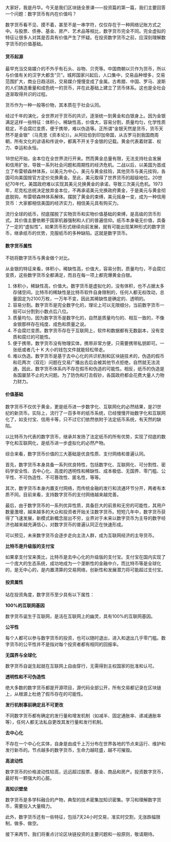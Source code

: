 大家好，我是丹华。今天是我们区块链全景课——投资篇的第一篇，我们主要回答一个问题：数字货币有内在价值吗？

数字货币看不见、摸不着，甚至不是一串字符，仅仅存在于一种网络记账方式之中。与股票、债券、基金、房产、艺术品等相比，数字货币完全不同。完全虚拟的特征让很多人对其是否具有价值产生了怀疑。在投资数字货币之前，应深刻理解数字货币的价值基础。

#### 货币起源

最早充当交易媒介的不外乎有石头、谷物、贝壳等。中国商朝以贝作为货币，所以与价值有关的汉字大都含“贝”。城邦国家兴起后，人口集中，交易品种增多，交易范围扩大，商业日趋活跃，交易媒介慢慢变成了金属。古希腊、中国、罗马、波斯的人们铸造重量和成色统一的货币，并在此基础上建立了货币体系。这也是全社会逐渐取得共识的过程。

货币作为一种一般等价物，其本质在于社会认同。

经过千年的演化，全世界对于货币的共识，逐渐统一到黄金和白银身上。因为金银满足这样一些特征：体积小，稀缺性高，价值大，容易分割，质量均匀，化学性质稳定，不会腐烂变质，便于携带，难以伪造等。正所谓“金银天然是货币，货币天然不是金银”（马克思《资本论》）。从阿拉伯到印加帝国，从古罗马到我国商周朝，所有文化的谚语和传说中，都离不开关于金银的记载。黄金代表着财富、权力、幸运和永恒。

18世纪开始，金本位在全世界流行开来。然而黄金总量有限，无法支持社会发展和信用扩张，导致一系列社会问题和周期性的经济危机。二战以后，以美国为首成立了布雷顿森林体系，以美元为中心，美元与黄金挂钩，其他货币与美元挂钩，各国可向美国按官方定价兑换黄金。至此，美元取得了世界货币的超级地位。20世纪70年代，美国政府难以实现其美元兑换黄金的承诺，导致三次美元危机。1973年，尼克松总统决定放弃金本位，不再承诺美元兑换政府黄金，于是美元与黄金彻底脱钩，布雷顿森林体系解体。摆脱了黄金的束缚，美元摇身一变，成为一种信用货币：大家都相信美国的经济实力，相信美元具有购买力。

流行全球的纸币，彻底摆脱了实物货币和实物价值基础的束缚，是高级的货币形式。其价值主要依赖于国家机器强制和人们的普遍信仰。纸币本身毫无价值，具备了一定的“虚拟性”。如果货币形式继续向前发展，就有可能出现某种形式的数字货币，继承纸币的优势，克服纸币的多种缺陷。这就是数字货币。

#### 数字货币属性

不妨将数字货币与黄金做个对比。

从金银的特征来看，体积小，稀缺性高，价值大，容易分割，质量均匀，不会腐烂变质，这些数字货币全都满足，而且在每一项上都完爆黄金白银。

  1. 体积小，稀缺性高，价值大。数字货币是虚拟化的，没有体积，也不占据太多存储空间。比特币的稀缺性是比特币软件自身限制的，任何人都无权改动，总量固定为2100万枚，一万年不变，因此其稀缺性是确定的、透明的。
  2. 容易分割。数字货币是完全数字化的，理论上可以无限细分。当前数字货币一般可以分割到小数点后八位。
  3. 质量均匀。因为数字货币是数字化的，自然是质量均匀的、相互一致的，不像金银那样存在纯度、成色和质量之说。
  4. 不会腐烂变质。数字货币存在于互联网上，软件和数据都有无数副本，没有变质和腐烂的可能性。
  5. 便于携带。数字货币没有物理实体，携带非常方便，只需要携带私钥即可。一张纸或者几十 K 大小的钱包文件就能轻松带走。
  6. 难以伪造。数字货币是基于去中心化的共识机制和区块链技术的，伪造的假币和花两次（双花）问题在交易广播出去后会被其他节点拒绝，自然就无法流通，因此，数字货币体系内不存在假币和伪造的可能性。相反，纸币的伪造是各国屡禁不止的大问题。为了防伪和打击假钞，各国政府都会花费大量人力物力财力。

#### 价值基础

数字货币不仅优于黄金，更是纸币进一步数字化、互联网化的必然结果，是21世纪的新货币。实际上，流行了一百多年的纸币系统，已经慢慢开始数字化和互联网化了，如支付宝、信用卡等，只不过它们依然依附于法定纸币系统，有天然的缺陷。

以比特币为代表的数字货币，继承并发扬了法定纸币的所有优势，实现了彻底的数字化和互联网化，是纸币进一步虚拟化的必然产物。

综合来看，数字货币价值的三大基础是优良性质、支付网络和普遍认同。

首先，数字货币本身具备一系列优良特性，包括数字化、互联网化、可分割性、密码学安全性、去中心化、高度的透明性和稀缺性、成本极低、无国界、零门槛、公平性、不可伪造性、不可篡改性、匿名性，等等。

其次，数字货币本身内置支付网络，而传统金融的发行和流通环节分开，两者有本质不同。目前来看，支持数字货币的支付网络越来越完善。

最后，由于数字货币的一系列优异性质，具备巨大的前景和无穷的可能性，其用户数量激增，越来越多的大众和投资者开始关注数字货币。短短几年中，数字货币获得了飞速发展，新模式新概念层出不穷，业界对于未来以数字货币为主导的数字经济也越来越充满信心，对数字货币的普遍认同正在快速形成。

可以预见，未来数字货币会逐步走向主流人群，成为互联网经济的主导货币。

**比特币是升级版的支付宝**

如果拿支付宝来类比，比特币是去中心化的升级版的支付宝。支付宝在国内实现了一个庞大的生态系统，成功地成为一个垄断性的金融中介。而比特币等是全球化的，是无中心的，是内置清算的交易网络，创新性和发展潜力将可能超过支付宝。

#### 投资属性

站在投资角度，数字货币至少具有以下属性：

**100%的互联网基因**

数字货币诞生于互联网，是活在互联网上的幽灵，具有100%的互联网基因。

**公平性**

每个人都可以参与数字货币的投资，也可以随时退出，进入和退出几乎零门槛。数字货币的公平性并不是指对每个投资者都有相同的回报率。

**无国界与全球化**

数字货币自诞生起就在互联网上自由穿行，无需得到主权国家的批准和认可。

**透明性和不可伪造性**

绝大多数的数字货币都是开源项目，源代码全部公开，所有交易都记录在区块链上，从根源上杜绝了假币存在的可能性。

**发行机制事前确定且不可更改**

不同数字货币都有确定的发行量和增发机制（如减半、固定通胀率、递减通胀率等），任何人都无法私自更改其发行量和发行机制。

**去中心化**

不存在一个中心化实体，自身是由成千上万分布在世界各地的节点来运行、维护和发行新币的。节点越多的数字货币，生命力越旺盛，越不可摧毁。

**高波动性**

数字货币的价格波动性较高，远远超过股票、基金、商品和房产。投资数字货币，最好有一颗强大的心脏。

**高知识壁垒**

数字货币是多学科融合的产物，典型的技术密集加知识密集。学习和理解数字货币，需要投入大量精力。

此外，数字货币还有一些特征，包括7天24小时交易，准实时交割，无涨跌幅限制，做多、做空。

接下来两节，我们将重点讨论区块链投资的主要问题和一般原则，敬请期待。

